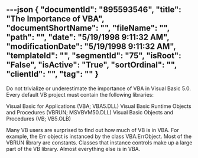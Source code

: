 ---json
{
  "documentId": "895593546",
  "title": "The Importance of VBA",
  "documentShortName": "",
  "fileName": "",
  "path": "",
  "date": "5/19/1998 9:11:32 AM",
  "modificationDate": "5/19/1998 9:11:32 AM",
  "templateId": "",
  "segmentId": "75",
  "isRoot": "False",
  "isActive": "True",
  "sortOrdinal": "",
  "clientId": "",
  "tag": ""
}
---

Do not trivialize or underestimate the importance of VBA in Visual Basic 5.0. Every default VB project must contain the following libraries:

Visual Basic for Applications (VBA; VBA5.DLL)
Visual Basic Runtime Objects and Procedures (VBRUN; MSVBVM50.DLL)
Visual Basic Objects and Procedures (VB; VB5.OLB)

Many VB users are surprised to find out how much of VB is in VBA. For example, the Err object is instanced by the class VBA.ErrObject. Most of the VBRUN library are constants. Classes that instance controls make up a large part of the VB library. Almost everything else is in VBA.
